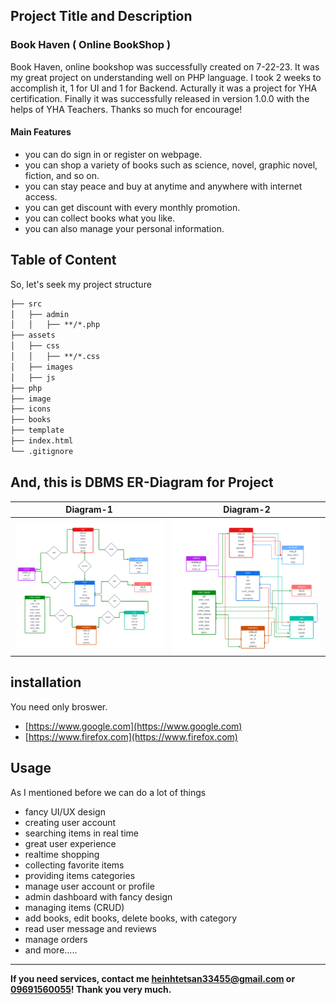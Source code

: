 ## Project Title and Description
### Book Haven ( Online BookShop )
Book Haven, online bookshop was successfully created on 7-22-23. It was my great project on understanding well on PHP language. I took 2 weeks to accomplish it, 1 for UI and 1 for Backend. Acturally it was a project for YHA certification. Finally it was successfully released in version 1.0.0 with the helps of YHA Teachers. Thanks so much for encourage!
#### **Main Features**
- you can do sign in or register on webpage.
- you can shop a variety of books such as science, novel, graphic novel, fiction, and so on.
- you can stay peace and buy at anytime and anywhere with internet access.
- you can get discount with every monthly promotion.
- you can collect books what you like.
- you can also manage your personal information.

## Table of Content
So, let's seek my project structure
```markdown
├── src
│   ├── admin
│   │   ├── **/*.php
├── assets
│   ├── css
│   │   ├── **/*.css
│   ├── images
│   ├── js 
├── php
├── image
├── icons
├── books
├── template
├── index.html	
└── .gitignore
```
And, this is DBMS ER-Diagram for Project
---

|Diagram-1| Diagram-2|
|----|------|
|![image1](./img1.png)|![image2](./img2.png)|
## installation
You need only broswer. 
- [https://www.google.com](https://www.google.com)
- [https://www.firefox.com](https://www.firefox.com)

## Usage
As I mentioned before we can do a lot of things
- fancy UI/UX design
- creating user account
- searching items in real time
- great user experience
- realtime shopping
- collecting favorite items
- providing items categories
- manage user account or profile
- admin dashboard with fancy design
- managing items (CRUD)
- add books, edit books, delete books, with category
- read user message and reviews
- manage orders
- and more.....


*** 
**If you need services, contact me [heinhtetsan33455@gmail.com](heinhtetsan33455@gmail.com) or [09691560055](09691560055)! Thank you very much.**